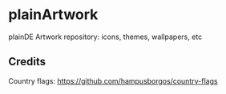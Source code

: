 # plainArtwork
plainDE Artwork repository: icons, themes, wallpapers, etc

## Credits
Country flags: <a href="https://github.com/hampusborgos/country-flags">https://github.com/hampusborgos/country-flags</a>
